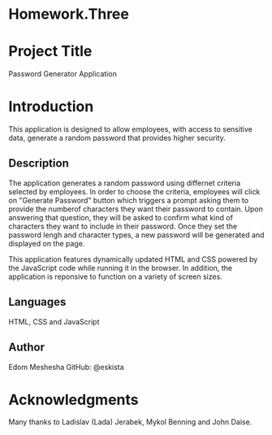 # Homework.Three

# Project Title

Password Generator Application

# Introduction

This application is designed to allow employees, with access to sensitive data, generate a random password that provides higher security. 

## Description 

The application generates a random password using differnet criteria selected by employees. In order to choose the criteria, employees will click on "Generate Password" button which triggers a prompt asking them to provide the numberof characters they want their password to contain. Upon answering that question, they will be asked to confirm what kind of characters they want to include in their password. Once they set the password lengh and character types, a new password will be generated and displayed on the page. 

This application features dynamically updated HTML and CSS powered by the JavaScript code while running it in the browser. In addition, the application is reponsive to function on a variety of screen sizes. 

## Languages

HTML, CSS and JavaScript 

## Author

Edom Meshesha
    GitHub: @eskista

# Acknowledgments

Many thanks to Ladislav (Lada) Jerabek, Mykol Benning and John Daise.
